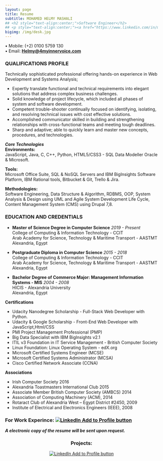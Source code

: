 ```yaml
---
layout: page
title: Resume
subtitle: MOHAMED HELMY MASHALI
## <h2 style="text-align:center;">Software Engineer</h2>
## <p style="text-align:center;"><a href="https://www.linkedin.com/in/mohamedhelmy/" rel="nofollow" target="_blank"><img src="https://m-helmy.github.io/img/linkedin.jpg" alt="LinkedIn Add to Profile button"></a></p><br>
bigimg: /img/desk.jpg
---
```


• Mobile: (+2) 0100 5759 130<br/> 
• Email: **<a href="mailto: Helmy@4myinnervoice.com"> Helmy@4myinnervoice.com</a>**<br>





### QUALIFICATIONS PROFILE<br/>
Technically sophisticated professional offering hands-on experience in Web Development and Systems Analysis;<br/>

- Expertly translate functional and technical requirements into elegant solutions that address complex business challenges.
- Solid knowledge of project lifecycle, which included all phases of system and software development.
- Competent trouble-shooter continually focused on identifying, isolating, and resolving technical issues with cost effective solutions.
- Accomplished communicator skilled in building and strengthening relationships with cross-functional teams and meeting tough deadlines.
- Sharp and adaptive; able to quickly learn and master new concepts, procedures, and technologies.

***Core Technologies***<br/> 
**Environments:**<br/>
JavaScript, Java, C, C++, Python, HTML5/CSS3 - SQL Data Modeller Oracle & Microsoft.

**Tools:**<br/>
Microsoft Office Suite, SQL & NoSQL Servers and IBM BigInsights Software Platform, IBM Rational tools, Bitbucket & Git, Trello & Jira.

**Methodologies:**<br/>
Software Engineering, Data Structure & Algorithm, RDBMS, OOP, System Analysis & Design using UML and Agile System Development Life Cycle, Content Management System (CMS) using Drupal 7,8.

### <i class="fa fa-graduation-cap" style="font-size:24px;"></i> EDUCATION AND CREDENTIALS
-  **Master of Science Degree in Computer Science** *2019 - Present*<br/>
  College of Computing & Information Technology - CCIT<br/>
  Arab Academy for Science, Technology & Maritime Transport - AASTMT<br/>
  Alexandria, Egypt<br/>

-  **Postgraduate Diploma in Computer Science** *2015 - 2018*<br/>
  College of Computing & Information Technology - CCIT<br/>
  Arab Academy for Science, Technology & Maritime Transport - AASTMT<br/>
  Alexandria, Egypt<br/>

-  **Bachelor Degree of Commerce Major: Management Information Systems - MIS** *2004 - 2008*<br/>
  HICIS - Alexandria University<br/>
  Alexandria, Egypt<br/>

**Certifications**
* Udacity Nanodegree Scholarship - Full-Stack Web Developer with Python.
* Udacity & Google Scholarship - Front-End Web Developer with JavaScript,Html/CSS
* PMI Project Management Professional (PMP)
* Big Data Specialist with IBM BigInsights v2.1
* ITIL v3 Foundation in IT Service Management - British Computer Society
* Linux Foundation: Linux Operating System - edX.org
* Microsoft Certified Systems Engineer (MCSE)
* Microsoft Certified Systems Administrator (MCSA)
* Cisco Certified Network Associate (CCNA)

**Associations**
* Irish Computer Society 2016
* Alexandria Toastmasters International Club 2015
* Associate Member British Computer Society (AMBCS) 2014
* Association of Computing Machinery (ACM), 2014
* Rotaract Club of Alexandria West – Egypt District #2450, 2009
* Institute of Electrical and Electronics Engineers (IEEE), 2008


### For Work Experince: <a href="https://www.linkedin.com/in/mohamedhelmy/" rel="nofollow" target="_blank"><img src="https://m-helmy.github.io/img/linkedin.jpg" alt="LinkedIn Add to Profile button"></a>



***A electronic copy of the resume will be sent upon request.***<br/>

<center><h3>Projects:</h3></center>
<center><a href="http://mst-ct.com/" rel="nofollow" target="_blank"><img src="https://m-helmy.github.io/img/logosmall.png" alt="LinkedIn Add to Profile button"></a>
